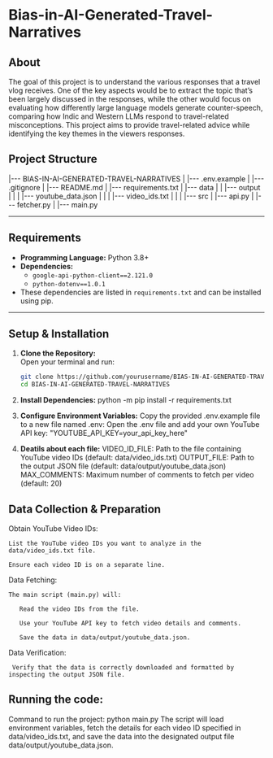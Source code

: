 # Bias-in-AI-Generated-Travel-Narratives

## About
The goal of this project is to understand the various responses that a travel vlog receives. One of the
key aspects would be to extract the topic that’s been largely discussed in the responses, while the other
would focus on evaluating how differently large language models generate counter-speech, comparing
how Indic and Western LLMs respond to travel-related misconceptions. This project aims to provide
travel-related advice while identifying the key themes in the viewers responses.

## Project Structure

|--- BIAS-IN-AI-GENERATED-TRAVEL-NARRATIVES
|    |--- .env.example
|    |--- .gitignore
|    |--- README.md
|    |--- requirements.txt
|    |--- data
|    |    |--- output
|    |    |    |--- youtube_data.json
|    |    |    |--- video_ids.txt
|    |
|    |--- src
|         |--- api.py
|         |--- fetcher.py
|         |--- main.py

---

## Requirements

- **Programming Language:** Python 3.8+  
- **Dependencies:**  
  - `google-api-python-client==2.121.0`  
  - `python-dotenv==1.0.1`  
- These dependencies are listed in `requirements.txt` and can be installed using pip.

---

## Setup & Installation

1. **Clone the Repository:**  
   Open your terminal and run:  
   ```bash
   git clone https://github.com/yourusername/BIAS-IN-AI-GENERATED-TRAVEL-NARRATIVES.git
   cd BIAS-IN-AI-GENERATED-TRAVEL-NARRATIVES

2. **Install Dependencies:**
   python -m pip install -r requirements.txt

3. **Configure Environment Variables:**
    Copy the provided .env.example file to a new file named .env:
    Open the .env file and add your own YouTube API key:
    "YOUTUBE_API_KEY=your_api_key_here"

4. **Deatils about each file:**
   VIDEO_ID_FILE: Path to the file containing YouTube video IDs (default: data/video_ids.txt)
   OUTPUT_FILE: Path to the output JSON file (default: data/output/youtube_data.json)
   MAX_COMMENTS: Maximum number of comments to fetch per video (default: 20)

## Data Collection & Preparation

Obtain YouTube Video IDs:

    List the YouTube video IDs you want to analyze in the data/video_ids.txt file.

    Ensure each video ID is on a separate line.

Data Fetching:

    The main script (main.py) will:

       Read the video IDs from the file.

       Use your YouTube API key to fetch video details and comments.

       Save the data in data/output/youtube_data.json.

Data Verification:

     Verify that the data is correctly downloaded and formatted by inspecting the output JSON file.

## Running the code:
   Command to run the project:
   python main.py
   The script will load environment variables, fetch the details for each video ID specified in data/video_ids.txt, and save the data into the designated output file data/output/youtube_data.json.